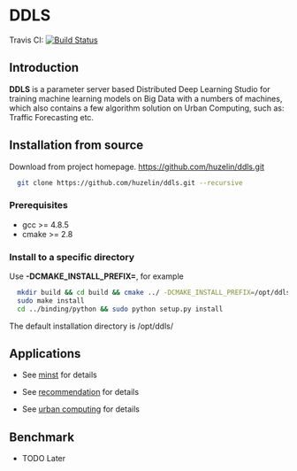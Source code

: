 # DDLS

Travis CI: [![Build Status](https://travis-ci.org/huzelin/ddls.svg?branch=master)](https://travis-ci.org/huzelin/ddls)

## Introduction
**DDLS** is a parameter server based Distributed Deep Learning Studio for training machine learning models on Big Data with a numbers of machines, which also contains a few algorithm solution on Urban Computing, such as: Traffic Forecasting etc.

## Installation from source

Download from project homepage. https://github.com/huzelin/ddls.git

```bash
  git clone https://github.com/huzelin/ddls.git --recursive
```

### Prerequisites

   * gcc >= 4.8.5
   * cmake >= 2.8

### Install to a specific directory

Use **-DCMAKE\_INSTALL\_PREFIX=**, for example

```bash
  mkdir build && cd build && cmake ../ -DCMAKE_INSTALL_PREFIX=/opt/ddls/ && make
  sudo make install
  cd ../binding/python && sudo python setup.py install
```

The default installation directory is /opt/ddls/

## Applications

  * See [minst](application/minst) for details

  * See [recommendation](application/recommendation) for details

  * See [urban computing](application/urban_computing) for details

## Benchmark

  * TODO Later

